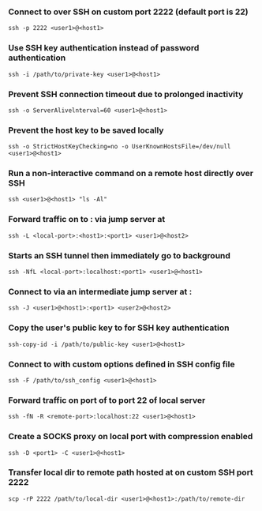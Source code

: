 ### Connect to <host> over SSH on custom port 2222 (default port is 22)
`ssh -p 2222 <user1>@<host1>`

### Use SSH key authentication instead of password authentication 
`ssh -i /path/to/private-key <user1>@<host1>`

### Prevent SSH connection timeout due to prolonged inactivity 
`ssh -o ServerAlivelnterval=60 <user1>@<host1>`

### Prevent the host key to be saved locally
`ssh -o StrictHostKeyChecking=no -o UserKnownHostsFile=/dev/null <user1>@<host1>`

### Run a non-interactive command on a remote host directly over SSH
`ssh <user1>@<host1> "ls -Al"`

### Forward traffic on <local-port> to <host1>:<port> via jump server at <host2> 
`ssh -L <local-port>:<host1>:<port1> <user1>@<host2>`

### Starts an SSH tunnel then immediately go to background
`ssh -NfL <local-port>:localhost:<port1> <user1>@<host1>`

### Connect to <host2> via an intermediate jump server at <host1>:<port1>
`ssh -J <user1>@<host1>:<port1> <user2>@<host2>`

### Copy the user's public key to <host> for SSH key authentication 
`ssh-copy-id -i /path/to/public-key <user1>@<host1>`

### Connect to <host> with custom options defined in SSH config file 
`ssh -F /path/to/ssh_config <user1>@<host1>`

### Forward traffic on port <remote-port> of <host> to port 22 of local server 
`ssh -fN -R <remote-port>:localhost:22 <user1>@<host1>`

### Create a SOCKS proxy on local port <port1> with compression enabled
`ssh -D <port1> -C <user1>@<host1>`

### Transfer local dir to remote path hosted at <host1> on custom SSH port 2222
`scp -rP 2222 /path/to/local-dir <user1>@<host1>:/path/to/remote-dir`

